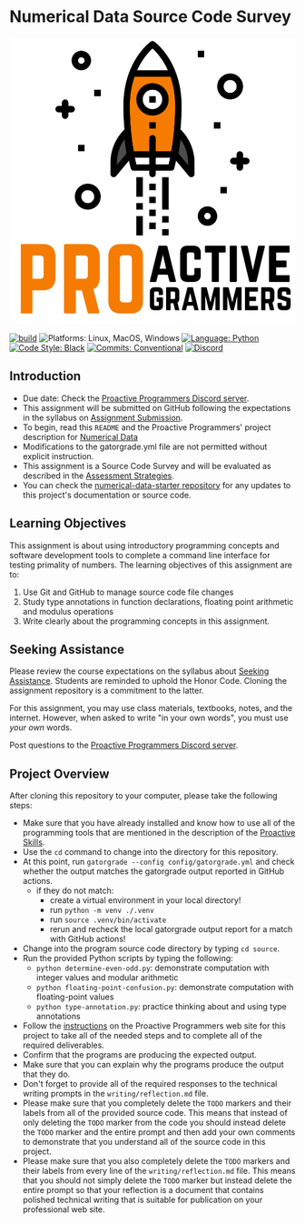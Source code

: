# Numerical Data Source Code Survey

![Proactive Programmers](.github/images/Square-Proactive-Programmers-Logo.svg)

[![build](../../actions/workflows/build.yml/badge.svg)](../../actions/)
![Platforms: Linux, MacOS, Windows](https://img.shields.io/badge/Platform-Linux%20%7C%20MacOS%20%7C%20Windows-blue.svg)
[![Language: Python](https://img.shields.io/badge/Language-Python-blue.svg)](https://www.python.org/)
[![Code Style: Black](https://img.shields.io/badge/Code%20Style-Black-blue.svg)](https://github.com/psf/black)
[![Commits: Conventional](https://img.shields.io/badge/Commits-Conventional-blue.svg)](https://www.conventionalcommits.org/en/v1.0.0/)
[![Discord](https://img.shields.io/discord/872320492936257537?logo=discord)](https://discord.gg/kjah8MFYbR)

## Introduction

- Due date: Check the [Proactive Programmers Discord
server](https://discord.gg/kjah8MFYbR).
- This assignment will be submitted on GitHub following
the expectations in the syllabus on
[Assignment Submission](https://github.com/allegheny-college-cmpsc-101-fall-2023/course-materials#assignment-submission).
- To begin, read this `README` and the Proactive Programmers' project
description for
[Numerical Data](https://proactiveprogrammers.com/data-abstraction/source-code-surveys/numerical-data/)
- Modifications to the gatorgrade.yml file are not permitted without explicit instruction.
- This assignment is a Source Code Survey and will be evaluated as
described in the
[Assessment Strategies](https://proactiveprogrammers.com/proactive-learning/assessment-strategy/#source-code-surveys).
- You can check the
[numerical-data-starter repository](https://github.com/allegheny-college-cmpsc-101-fall-2023/numerical-data-starter)
for any updates to this project's documentation or
source code.

## Learning Objectives

This assignment is about using introductory programming concepts and
software development
tools to complete a command line interface for testing primality
of numbers. The learning objectives of this assignment are to:

1. Use Git and GitHub to manage source code file changes
2. Study type annotations in function declarations, floating point arithmetic
   and modulus operations
4. Write clearly about the programming concepts in this assignment.

## Seeking Assistance

Please review the course expectations on the syllabus about
[Seeking Assistance](https://github.com/allegheny-college-cmpsc-101-fall-2023/course-materials#seeking-assistance).
Students are reminded
to uphold the Honor Code. Cloning the assignment repository is a
commitment to the latter.

For this assignment, you may use class materials, textbooks, notes, and the
internet. However,
when asked to write "in your own words", you must use _your own_ words.

Post questions to the [Proactive Programmers Discord server](https://discord.gg/kjah8MFYbR).

## Project Overview

After cloning this repository to your computer, please take the following
steps:

- Make sure that you have already installed and know how to use all of the
  programming tools that are mentioned in the description of the [Proactive
  Skills](https://proactiveprogrammers.com/proactive-skills/technical-skills/introduction-technical-skills/).
- Use the `cd` command to change into the directory for this repository.
- At this point, run `gatorgrade --config config/gatorgrade.yml` and check whether
the output matches the gatorgrade output reported in GitHub actions.
  - if they do not match:
    - create a virtual environment in your local directory!
    - run `python -m venv ./.venv`
    - run `source .venv/bin/activate`
    - rerun and recheck the local gatorgrade output report for a match with GitHub actions!
- Change into the program source code directory by typing `cd source`.
- Run the provided Python scripts by typing the following:
  - `python determine-even-odd.py`: demonstrate computation with integer values and modular arithmetic
  - `python floating-point-confusion.py`: demonstrate computation with floating-point values
  - `python type-annotation.py`: practice thinking about and using type annotations
- Follow the
  [instructions](https://proactiveprogrammers.com/data-abstraction/source-code-surveys/numerical-data/) on the Proactive Programmers web site for this project
  to take all of the needed steps and to complete all of the required
  deliverables.
- Confirm that the programs are producing the expected output.
- Make sure that you can explain why the programs produce the output that they do.
- Don't forget to provide all of the required responses to the technical writing
  prompts in the `writing/reflection.md` file.
- Please make sure that you completely delete the `TODO` markers and their
  labels from all of the provided source code. This means that instead of only
  deleting the `TODO` marker from the code you should instead delete the `TODO`
  marker and the entire prompt and then add your own comments to demonstrate
  that you understand all of the source code in this project.
- Please make sure that you also completely delete the `TODO` markers and their
  labels from every line of the `writing/reflection.md` file. This means that
  you should not simply delete the `TODO` marker but instead delete the entire
  prompt so that your reflection is a document that contains polished technical
  writing that is suitable for publication on your professional web site.

